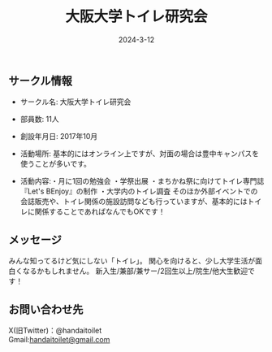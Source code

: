 ﻿---
title: '大阪大学トイレ研究会'
excerpt: ''
date: '2024-3-12'
iconImage: '/assets/004/icon.png'
coverImage: '/assets/004/cover.jpg'
ogImage:
  url: '/assets/004/icon.png'
tags:
  - 'サークル'
  - '活動中'
---

## サークル情報
- サークル名: 大阪大学トイレ研究会
- 部員数: 11人
- 創設年月日: 2017年10月
- 活動場所: 基本的にはオンライン上ですが、対面の場合は豊中キャンパスを使うことが多いです。

- 活動内容:・月に1回の勉強会
  ・学祭出展
  ・まちかね祭に向けてトイレ専門誌『Let's BEnjoy』の制作
  ・大学内のトイレ調査
  そのほか外部イベントでの会誌販売や、トイレ関係の施設訪問なども行っていますが、基本的にはトイレに関係することであればなんでもOKです！

## メッセージ
みんな知ってるけど気にしない「トイレ」。 関心を向けると、少し大学生活が面白くなるかもしれません。 新入生/兼部/兼サー/2回生以上/院生/他大生歓迎です！

## お問い合わせ先
X(旧Twitter)：@handaitoilet  
Gmail:handaitoilet@gmail.com 

